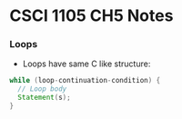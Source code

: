 # CSCI 1105 CH5 Notes

### Loops
* Loops have same C like structure:
```java
while (loop-continuation-condition) {
  // Loop body
  Statement(s);
}
```
